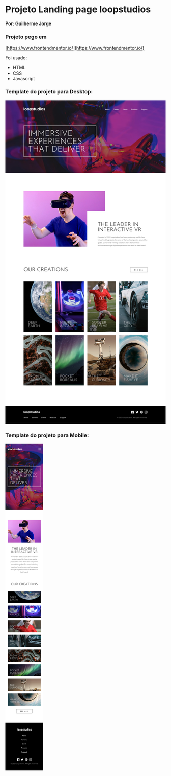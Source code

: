 # Projeto Landing page loopstudios
**Por: Guilherme Jorge**

### Projeto pego em
[https://www.frontendmentor.io/](https://www.frontendmentor.io/)

Foi usado: 
* HTML
* CSS
* Javascript

### Template do projeto para Desktop:
![Desktop template](design/desktop-design.jpg)

### Template do projeto para Mobile:
![Mobile template](design/mobile-design.jpg)



